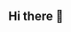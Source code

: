 ## Hi there 👋

<!--
**Kris-Kross7799/Kris-Kross7799** is a ✨ _special_ ✨ repository because its `README.md` (this file) appears on your GitHub profile.

<img src="C:\Program Files\Microsoft Office\root\CLIPART\PUB60COR\WB01292_.GIF" alt='The Unlimited' width='600'

